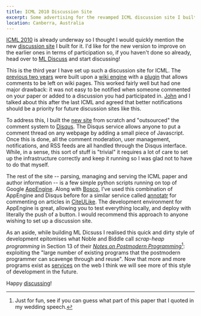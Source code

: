 ```yaml
---
title: ICML 2010 Discussion Site
excerpt: Some advertising for the revamped ICML discussion site I built.
location: Canberra, Australia
---
```


[ICML 2010][icml2010] is already underway so I thought I would quickly mention the new [discussion site][mldiscuss] I built for it. I'd like for the new version to improve on the earlier ones in terms of participation so, if you haven't done so already, head over to [ML Discuss][mldiscuss] and start discussing!

This is the third year I have set up such a discussion site for ICML. The [previous two years][conflate] were built upon a [wiki engine][dokuwiki] with a [plugin][] that allows comments to be left on wiki pages. This worked fairly well but had one major drawback: it was not easy to be notified when someone commented on your paper or added to a discussion you had participated in. [John][] and I talked about this after the last ICML and agreed that better notifications should be a priority for future discussion sites like this.

To address this, I built the [new site][mldiscuss] from scratch and "outsourced" the comment system to [Disqus][]. The Disqus service allows anyone to put a comment thread on any webpage by adding a small piece of Javascript. Once this is done, all the comment moderation, user management, notifications, and RSS feeds are all handled through the Disqus interface. While, in a sense, this sort of stuff is "trivial" it requires a lot of care to set up the infrastructure correctly and keep it running so I was glad not to have to do that myself.

The rest of the site -- parsing, managing and serving the ICML paper and author information -- is a few simple python scripts running on top of Google [AppEngine][]. Along with [Bosco][], I've used this combination of AppEngine and Disqus before for a similar service called [annotatr][] for commenting on articles in [CiteULike][]. The development environment for AppEngine is great, allowing you to test everything locally, and deploy with literally the push of a button. I would recommend this approach to anyone wishing to set up a discussion site.

As an aside, while building ML Dicsuss I realised this quick and dirty style of development epitomises what Noble and Biddle call _scrap-heap programming_ in Section 13 of their _[Notes on Postmodern Programming][pomo]_[^1]: exploiting the "large number of existing programs that the postmodern programmer can scavenge through and reuse". Now that more and more programs exist as [services][] on the web I think we will see more of this style of development in the future.
 
Happy [discussing][mldiscuss]!

[services]: prediction-services.html
[citeulike]: http://citeulike.org/
[annotatr]: http://annotatr.appspot.com/
[mldiscuss]: http://mldiscuss.appspot.com/
[pomo]: http://plg.uwaterloo.ca/~migod/846/papers/pomo-oopsla02.pdf
[disqus]: http://disqus.com
[appengine]: http://code.google.com/appengine/docs/whatisgoogleappengine.html
[icml2010]: http://www.icml2010.org
[conflate]: http://conflate.net/icml/
[bosco]: http://boscoh.com/
[dokuwiki]: http://dokuwiki.org/
[plugin]: http://www.dokuwiki.org/plugin:discussion
[john]: http://hunch.net/

[^1]: Just for fun, see if you can guess what part of this paper that I quoted in my wedding speech.